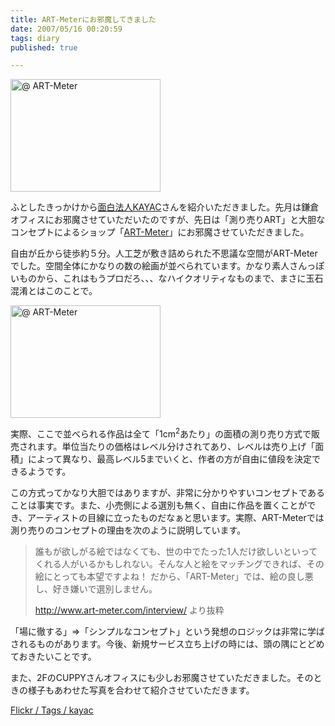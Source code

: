 ```yaml
---
title: ART-Meterにお邪魔してきました
date: 2007/05/16 00:20:59
tags: diary
published: true

---
```


<p>
<a href="http://www.flickr.com/photos/katsuma/492727842/" title="Photo Sharing"><img src="http://farm1.static.flickr.com/203/492727842_2da6f46681_m.jpg" width="240" height="180" alt="@ ART-Meter" /></a>
</p>

<p>
ふとしたきっかけから<a href="http://kayac.com">面白法人KAYAC</a>さんを紹介いただきました。先月は鎌倉オフィスにお邪魔させていただいたのですが、先日は「測り売りART」と大胆なコンセプトによるショップ「<a href="http://www.art-meter.com">ART-Meter</a>」にお邪魔させていただきました。
</p>


<p>
自由が丘から徒歩約５分。人工芝が敷き詰められた不思議な空間がART-Meterでした。空間全体にかなりの数の絵画が並べられています。かなり素人さんっぽいものから、これはもうプロだろ、、、なハイクオリティなものまで、まさに玉石混淆とはこのことで。
</p>

<p>
<a href="http://www.flickr.com/photos/katsuma/492747493/" title="Photo Sharing"><img src="http://farm1.static.flickr.com/196/492747493_6d2f5022a8_m.jpg" width="240" height="180" alt="@ ART-Meter" /></a>
</p>

<p>実際、ここで並べられる作品は全て「1cm<sup>2</sup>あたり」の面積の測り売り方式で販売されます。単位当たりの価格はレベル分けされてあり、レベルは売り上げ「面積」によって異なり、最高レベル5までいくと、作者の方が自由に値段を決定できるようです。</p>

<p>この方式ってかなり大胆ではありますが、非常に分かりやすいコンセプトであることは事実です。また、小売側による選別も無く、自由に作品を置くことができ、アーティストの目線に立ったものだなぁと思います。実際、ART-Meterでは測り売りのコンセプトの理由を次のように説明しています。</p>


<blockquote>
<p>
誰もが欲しがる絵ではなくても、世の中でたった1人だけ欲しいといってくれる人がいるかもしれない。そんな人と絵をマッチングできれば、その絵にとっても本望ですよね！
だから、「ART-Meter」では、絵の良し悪し、好き嫌いで選別しません。
</p>
<p>
<a href="http://www.art-meter.com/interview/">http://www.art-meter.com/interview/</a> より抜粋
</p>
</blockquote>

<p>「場に徹する」=>「シンプルなコンセプト」という発想のロジックは非常に学ばされるものがあります。今後、新規サービス立ち上げの時には、頭の隅にとどめておきたいことです。</p>

<p>また、2FのCUPPYさんオフィスにも少しお邪魔させていただきました。そのときの様子もあわせた写真を合わせて紹介させていただきます。</p>

<p><a href="http://www.flickr.com/photos/katsuma/tags/kayac/">Flickr / Tags / kayac</a></p>
